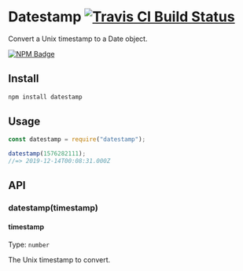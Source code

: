 # Datestamp [![Travis CI Build Status](https://img.shields.io/travis/com/Richienb/datestamp/master.svg?style=for-the-badge)](https://travis-ci.com/Richienb/datestamp)

Convert a Unix timestamp to a Date object.

[![NPM Badge](https://nodei.co/npm/datestamp.png)](https://npmjs.com/package/datestamp)

## Install

```sh
npm install datestamp
```

## Usage

```js
const datestamp = require("datestamp");

datestamp(1576282111);
//=> 2019-12-14T00:08:31.000Z
```

## API

### datestamp(timestamp)

#### timestamp

Type: `number`

The Unix timestamp to convert.

